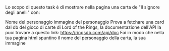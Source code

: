 Lo scopo di questo task è di mostrare nella pagina una carta de "Il signore degli anelli" con:

Nome del personaggio
immagine del personaggio
Prova a fetchare una card dal db del gioco di carte di Lord of the Rings, la documentazione dell'API la puoi trovare a questo link: https://ringsdb.com/api/doc
Fai in modo che nella tua pagina html spuntino il nome del personaggio della carta, la sua immagine